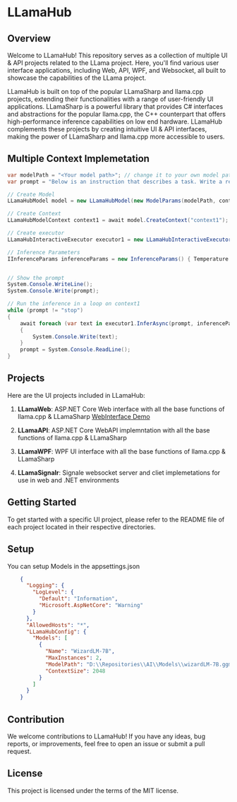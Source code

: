 ﻿# LLamaHub


## Overview

Welcome to LLamaHub! This repository serves as a collection of multiple UI & API projects related to the LLama project. Here, you'll find various user interface applications, including Web, API, WPF, and Websocket, all built to showcase the capabilities of the LLama project.

LLamaHub is built on top of the popular LLamaSharp and llama.cpp projects, extending their functionalities with a range of user-friendly UI applications. LLamaSharp is a powerful library that provides C# interfaces and abstractions for the popular llama.cpp, the C++ counterpart that offers high-performance inference capabilities on low end hardware. LLamaHub complements these projects by creating intuitive UI & API interfaces, making the power of LLamaSharp and llama.cpp more accessible to users.


## Multiple Context Implemetation
```cs
var modelPath = "<Your model path>"; // change it to your own model path
var prompt = "Below is an instruction that describes a task. Write a response that appropriately completes the request."; 

// Create Model
LLamaHubModel model = new LLamaHubModel(new ModelParams(modelPath, contextSize: 1024, seed: 1337, gpuLayerCount: 5));

// Create Context
LLamaHubModelContext context1 = await model.CreateContext("context1");

// Create executor
LLamaHubInteractiveExecutor executor1 = new LLamaHubInteractiveExecutor(context1);

// Inference Parameters
IInferenceParams inferenceParams = new InferenceParams() { Temperature = 0.6f, AntiPrompts = new List<string> { "User:" } }


// Show the prompt
System.Console.WriteLine();
System.Console.Write(prompt);

// Run the inference in a loop on context1
while (prompt != "stop")
{
	await foreach (var text in executor1.InferAsync(prompt, inferenceParams))
	{
		System.Console.Write(text);
	}
	prompt = System.Console.ReadLine();
}
```


## Projects

Here are the UI projects included in LLamaHub:

1. **LLamaWeb**: ASP.NET Core Web interface with all the base functions of llama.cpp & LLamaSharp
[WebInterface Demo](https://llamaweb.chainstack.nz/)

2. **LLamaAPI**: ASP.NET Core WebAPI implemntation with all the base functions of llama.cpp & LLamaSharp

3. **LLamaWPF**: WPF UI interface with all the base functions of llama.cpp & LLamaSharp

4. **LLamaSignalr**: Signale websocket server and cliet implemetations for use in web and .NET environments




## Getting Started

To get started with a specific UI project, please refer to the README file of each project located in their respective directories.

## Setup
You can setup Models in the appsettings.json

```json
	{
	  "Logging": {
		"LogLevel": {
		  "Default": "Information",
		  "Microsoft.AspNetCore": "Warning"
		}
	  },
	  "AllowedHosts": "*",
	  "LLamaHubConfig": {
		"Models": [
		  {
			"Name": "WizardLM-7B",
			"MaxInstances": 2,
			"ModelPath": "D:\\Repositories\\AI\\Models\\wizardLM-7B.ggmlv3.q4_0.bin",
			"ContextSize": 2048
		  }
		]
	  }
	}
```



## Contribution

We welcome contributions to LLamaHub! If you have any ideas, bug reports, or improvements, feel free to open an issue or submit a pull request.

## License

This project is licensed under the terms of the MIT license.
